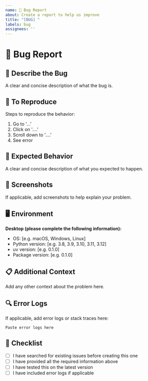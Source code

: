```yaml
---
name: 🐞 Bug Report
about: Create a report to help us improve
title: "[BUG] "
labels: bug
assignees: ''
---
```


# 🐞 Bug Report

## 📝 Describe the Bug

A clear and concise description of what the bug is.

## 🔄 To Reproduce

Steps to reproduce the behavior:

1. Go to '...'
2. Click on '....'
3. Scroll down to '....'
4. See error

## 🎯 Expected Behavior

A clear and concise description of what you expected to happen.

## 📸 Screenshots

If applicable, add screenshots to help explain your problem.

## 🖥️ Environment

**Desktop (please complete the following information):**
- OS: [e.g. macOS, Windows, Linux]
- Python version: [e.g. 3.8, 3.9, 3.10, 3.11, 3.12]
- uv version: [e.g. 0.1.0]
- Package version: [e.g. 0.1.0]

## 📋 Additional Context

Add any other context about the problem here.

## 🔍 Error Logs

If applicable, add error logs or stack traces here:

```
Paste error logs here
```

## 📌 Checklist

- [ ] I have searched for existing issues before creating this one
- [ ] I have provided all the required information above
- [ ] I have tested this on the latest version
- [ ] I have included error logs if applicable
